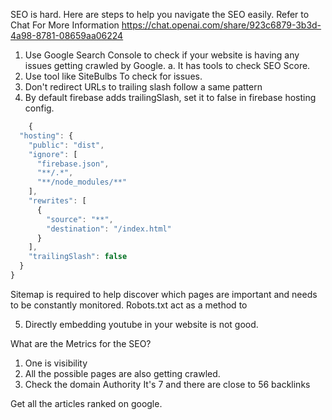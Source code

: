 SEO is hard. Here are steps to help you navigate the SEO easily.
Refer to Chat For More Information https://chat.openai.com/share/923c6879-3b3d-4a98-8781-08659aa06224
1. Use Google Search Console to check if your website is having any issues getting crawled by Google.
    a. It has tools to check SEO Score.
2. Use tool like SiteBulbs To check for issues.
3. Don't redirect URLs to trailing slash follow a same pattern
4. By default firebase adds trailingSlash, set it to false in firebase hosting config.
```js
    {
  "hosting": {
    "public": "dist",
    "ignore": [
      "firebase.json",
      "**/.*",
      "**/node_modules/**"
    ],
    "rewrites": [
      {
        "source": "**",
        "destination": "/index.html"
      }
    ],
    "trailingSlash": false
  }
}

```
Sitemap is required to help discover which pages are important and needs to be constantly monitored.
Robots.txt act as a method to 

5. Directly embedding youtube in your website is not good.

What are the Metrics for the SEO?
1. One is visibility
2. All the possible pages are also getting crawled.
3. Check the domain Authority It's 7 and there are close to 56 backlinks

Get all the articles ranked on google.